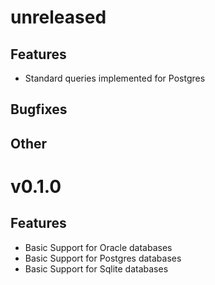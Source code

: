 # unreleased

## Features

* Standard queries implemented for Postgres

## Bugfixes

## Other

# v0.1.0

## Features

* Basic Support for Oracle databases
* Basic Support for Postgres databases
* Basic Support for Sqlite databases